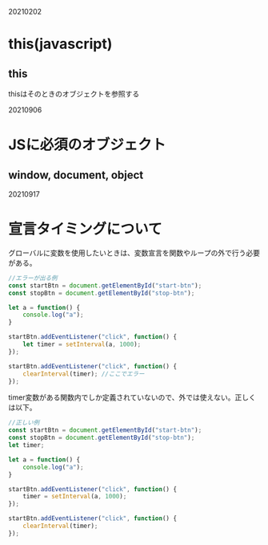 20210202
# this(javascript)

## this

thisはそのときのオブジェクトを参照する

20210906
# JSに必須のオブジェクト
## window, document, object

20210917
# 宣言タイミングについて
グローバルに変数を使用したいときは、変数宣言を関数やループの外で行う必要がある。
```Javascript
//エラーが出る例
const startBtn = document.getElementById("start-btn");
const stopBtn = document.getElementById("stop-btn");

let a = function() {
    console.log("a");
}

startBtn.addEventListener("click", function() {
    let timer = setInterval(a, 1000);
});

startBtn.addEventListener("click", function() {
    clearInterval(timer); //ここでエラー
});

```
timer変数がある関数内でしか定義されていないので、外では使えない。正しくは以下。
```Javascript
//正しい例
const startBtn = document.getElementById("start-btn");
const stopBtn = document.getElementById("stop-btn");
let timer;

let a = function() {
    console.log("a");
}

startBtn.addEventListener("click", function() {
    timer = setInterval(a, 1000);
});

startBtn.addEventListener("click", function() {
    clearInterval(timer);
});

```